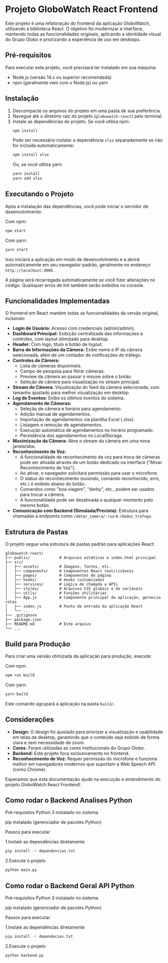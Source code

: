 # Projeto GloboWatch React Frontend

Este projeto é uma refatoração do frontend da aplicação GloboWatch, utilizando a biblioteca React. O objetivo foi modernizar a interface, mantendo todas as funcionalidades originais, aplicando a identidade visual do Grupo Globo e priorizando a experiência de uso em desktops.

## Pré-requisitos

Para executar este projeto, você precisará ter instalado em sua máquina:

-   Node.js (versão 14.x ou superior recomendada)
-   npm (geralmente vem com o Node.js) ou yarn

## Instalação

1.  Descompacte os arquivos do projeto em uma pasta de sua preferência.
2.  Navegue até o diretório raiz do projeto (`globowatch-react`) pelo terminal.
3.  Instale as dependências do projeto. Se você utiliza npm:
    ```bash
    npm install
    ```
    Pode ser necessário instalar a dependência `xlsx` separadamente se não for incluída automaticamente:
    ```bash
    npm install xlsx
    ```
    Ou, se você utiliza yarn:
    ```bash
    yarn install
    yarn add xlsx
    ```

## Executando o Projeto

Após a instalação das dependências, você pode iniciar o servidor de desenvolvimento:

Com npm:
```bash
npm start
```

Com yarn:
```bash
yarn start
```

Isso iniciará a aplicação em modo de desenvolvimento e a abrirá automaticamente em seu navegador padrão, geralmente no endereço `http://localhost:3000`.

A página será recarregada automaticamente se você fizer alterações no código.
Quaisquer erros de lint também serão exibidos no console.

## Funcionalidades Implementadas

O frontend em React mantém todas as funcionalidades da versão original, incluindo:

-   **Login de Usuário:** Acesso com credenciais (admin/admin).
-   **Dashboard Principal:** Exibição centralizada das informações e controles, com layout otimizado para desktop.
-   **Header:** Com logo, título e botão de logout.
-   **Barra de Informações da Câmera:** Exibe nome e IP da câmera selecionada, além de um contador de notificações de tráfego.
-   **Controles de Câmera:**
    -   Lista de câmeras disponíveis.
    -   Campo de pesquisa para filtrar câmeras.
    -   Preview da câmera ao passar o mouse sobre o botão.
    -   Seleção de câmera para visualização no stream principal.
-   **Stream de Câmera:** Visualização do feed da câmera selecionada, com tamanho ajustado para melhor visualização em desktop.
-   **Log de Eventos:** Exibe os últimos eventos do sistema.
-   **Agendamento de Câmeras:**
    -   Seleção de câmera e horário para agendamento.
    -   Adição manual de agendamentos.
    -   Importação de agendamentos via planilha Excel (.xlsx).
    -   Listagem e remoção de agendamentos.
    -   Execução automática de agendamentos no horário programado.
    -   Persistência dos agendamentos no LocalStorage.
-   **Maximização da Câmera:** Abre o stream da câmera em uma nova janela/aba.
-   **Reconhecimento de Voz:**
    -   A funcionalidade de reconhecimento de voz para troca de câmeras pode ser ativada através de um botão dedicado na interface ("Ativar Reconhecimento de Voz").
    -   Ao ativar, o navegador solicitará permissão para usar o microfone.
    -   O status do reconhecimento (ouvindo, comando reconhecido, erro, etc.) é exibido abaixo do botão.
    -   Comandos como "boa viagem", "derby", etc., podem ser usados para trocar a câmera.
    -   A funcionalidade pode ser desativada a qualquer momento pelo mesmo botão.
-   **Comunicação com Backend (Simulada/Prevista):** Estrutura para chamadas a endpoints como `/obter_camera/:rua` e `/dados_trafego`.

## Estrutura de Pastas

O projeto segue uma estrutura de pastas padrão para aplicações React:

```
globowatch-react/
├── public/             # Arquivos estáticos e index.html principal
├── src/
│   ├── assets/         # Imagens, fontes, etc.
│   ├── components/     # Componentes React reutilizáveis
│   ├── pages/          # Componentes de página
│   ├── hooks/          # Hooks customizados
│   ├── services/       # Lógica de chamada a APIs
│   ├── styles/         # Arquivos CSS globais e de variáveis
│   ├── utils/          # Funções utilitárias
│   ├── App.js          # Componente principal da aplicação, gerencia rotas
│   ├── index.js        # Ponto de entrada da aplicação React
│   └── ...
├── .gitignore
├── package.json
├── README.md           # Este arquivo
└── ...
```

## Build para Produção

Para criar uma versão otimizada da aplicação para produção, execute:

Com npm:
```bash
npm run build
```

Com yarn:
```bash
yarn build
```

Este comando agrupará a aplicação na pasta `build/`.

## Considerações

-   **Design:** O design foi ajustado para priorizar a visualização e usabilidade em telas de desktop, garantindo que o conteúdo seja exibido de forma clara e sem necessidade de zoom.
-   **Cores:** Foram utilizadas as cores institucionais do Grupo Globo.
-   **Backend:** Este projeto foca exclusivamente no frontend.
-   **Reconhecimento de Voz:** Requer permissão do microfone e funciona melhor em navegadores modernos que suportam a Web Speech API (como Chrome).

Esperamos que esta documentação ajude na execução e entendimento do projeto GloboWatch React Frontend!



## Como rodar o Backend Analises Python
Pré-requisitos
Python 3 instalado no sistema

pip instalado (gerenciador de pacotes Python)

Passos para executar

1.Instale as dependências diretamente

```bash
pip install -r dependencias.txt
```
2.Execute o projeto
```bash
python main.py
```

## Como rodar o Backend Geral API Python
Pré-requisitos
Python 3 instalado no sistema

pip instalado (gerenciador de pacotes Python)

Passos para executar

1.Instale as dependências diretamente
```bash
pip install -r dependecias.txt
```
2.Execute o projeto
```bash
python backend.py
```
